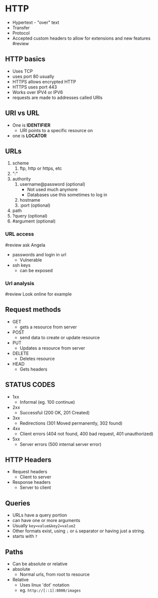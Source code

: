 # HTTP
- Hypertext - "over" text
- Transfer
- Protocol
- Accepted custom headers to allow for extensions and new features
#review
## HTTP basics
- Uses TCP
- uses port 80 usually
- HTTPS allows encrypted HTTP
- HTTPS uses port 443
- Works over IPV4 or IPV6
- requests are made to addresses called URIs
## URI vs URL
- One is **IDENTIFIER**
	- URI points to  a specific resource on
- one is **LOCATOR**
## URLs
1. scheme
	1. ftp, http or https, etc
2. ":"
3. authority
	1. username@password (optional)
		- Not used much anymore
		- Databases use this sometimes to log in
	2. hostname
	3. :port (optional)
4. path
5. ?query (optional)
6. \#argument (optional)

### URL access
#review ask Angela
- passwords and login in url
	- Vulnerable
- ssh keys
	- can be exposed
### Url analysis
#review Look online for example

## Request methods
- GET
	- gets a resource from server
- POST
	- send data to create or update resource
- PUT
	- Updates a resource from server
- DELETE
	- Deletes resource
- HEAD
	- Gets headers
## STATUS CODES
- 1xx
	- Informal (eg. 100 continue)
- 2xx
	- Successful (200 OK, 201 Created)
- 3xx
	- Redirections (301 Moved permanently, 302 found)
- 4xx
	- Client errors (404 not found, 400 bad request, 401 unauthorized)
- 5xx
	- Server errors (500 internal server error)
## HTTP Headers
- Request headers
	- Client to server
- Response headers
	- Server to client
## Queries
- URLs have a query portion
- can have one or more arguments
- Usually `key=value&key2=value2`
- Other formats exist, using `;` or `&` separator or having just a string.
- starts with `?`
## Paths
- Can be absolute or relative
- absolute
	- Normal urls, from root to resource
- Relative
	- Uses linux 'dot' notation
	- eg. `http://[::1]:8000/images`